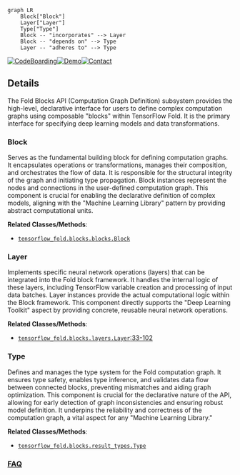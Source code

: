 ```mermaid
graph LR
    Block["Block"]
    Layer["Layer"]
    Type["Type"]
    Block -- "incorporates" --> Layer
    Block -- "depends on" --> Type
    Layer -- "adheres to" --> Type
```

[![CodeBoarding](https://img.shields.io/badge/Generated%20by-CodeBoarding-9cf?style=flat-square)](https://github.com/CodeBoarding/GeneratedOnBoardings)[![Demo](https://img.shields.io/badge/Try%20our-Demo-blue?style=flat-square)](https://www.codeboarding.org/demo)[![Contact](https://img.shields.io/badge/Contact%20us%20-%20contact@codeboarding.org-lightgrey?style=flat-square)](mailto:contact@codeboarding.org)

## Details

The Fold Blocks API (Computation Graph Definition) subsystem provides the high-level, declarative interface for users to define complex computation graphs using composable "blocks" within TensorFlow Fold. It is the primary interface for specifying deep learning models and data transformations.

### Block
Serves as the fundamental building block for defining computation graphs. It encapsulates operations or transformations, manages their composition, and orchestrates the flow of data. It is responsible for the structural integrity of the graph and initiating type propagation. Block instances represent the nodes and connections in the user-defined computation graph. This component is crucial for enabling the declarative definition of complex models, aligning with the "Machine Learning Library" pattern by providing abstract computational units.


**Related Classes/Methods**:

- <a href="https://github.com/tensorflow/fold/blob/master/tensorflow_fold/blocks/blocks.py" target="_blank" rel="noopener noreferrer">`tensorflow_fold.blocks.blocks.Block`</a>


### Layer
Implements specific neural network operations (layers) that can be integrated into the Fold block framework. It handles the internal logic of these layers, including TensorFlow variable creation and processing of input data batches. Layer instances provide the actual computational logic within the Block framework. This component directly supports the "Deep Learning Toolkit" aspect by providing concrete, reusable neural network operations.


**Related Classes/Methods**:

- <a href="https://github.com/tensorflow/fold/blob/master/tensorflow_fold/blocks/layers.py#L33-L102" target="_blank" rel="noopener noreferrer">`tensorflow_fold.blocks.layers.Layer`:33-102</a>


### Type
Defines and manages the type system for the Fold computation graph. It ensures type safety, enables type inference, and validates data flow between connected blocks, preventing mismatches and aiding graph optimization. This component is crucial for the declarative nature of the API, allowing for early detection of graph inconsistencies and ensuring robust model definition. It underpins the reliability and correctness of the computation graph, a vital aspect for any "Machine Learning Library."


**Related Classes/Methods**:

- <a href="https://github.com/tensorflow/fold/blob/master/tensorflow_fold/blocks/result_types.py" target="_blank" rel="noopener noreferrer">`tensorflow_fold.blocks.result_types.Type`</a>




### [FAQ](https://github.com/CodeBoarding/GeneratedOnBoardings/tree/main?tab=readme-ov-file#faq)